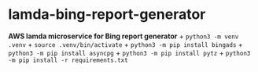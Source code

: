 # lamda-bing-report-generator
**AWS lamda microservice for Bing report generator**
    + `python3 -m venv .venv`
    + `source .venv/bin/activate`
    + `python3 -m pip install bingads`
    + `python3 -m pip install asyncpg`
    + `python3 -m pip install pytz`
    + `python3 -m pip install -r requirements.txt`
